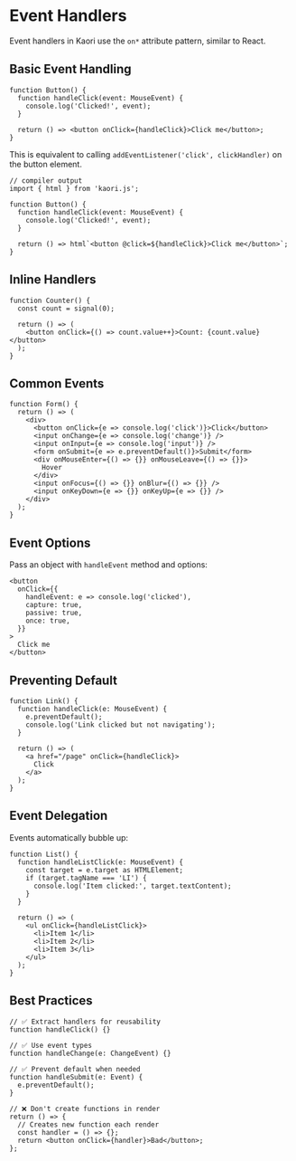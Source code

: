 # Event Handlers

Event handlers in Kaori use the `on*` attribute pattern, similar to React.

## Basic Event Handling

```tsx
function Button() {
  function handleClick(event: MouseEvent) {
    console.log('Clicked!', event);
  }

  return () => <button onClick={handleClick}>Click me</button>;
}
```

This is equivalent to calling `addEventListener('click', clickHandler)` on the button element.

```tsx
// compiler output
import { html } from 'kaori.js';

function Button() {
  function handleClick(event: MouseEvent) {
    console.log('Clicked!', event);
  }

  return () => html`<button @click=${handleClick}>Click me</button>`;
}
```

## Inline Handlers

```tsx
function Counter() {
  const count = signal(0);

  return () => (
    <button onClick={() => count.value++}>Count: {count.value}</button>
  );
}
```

## Common Events

```tsx
function Form() {
  return () => (
    <div>
      <button onClick={e => console.log('click')}>Click</button>
      <input onChange={e => console.log('change')} />
      <input onInput={e => console.log('input')} />
      <form onSubmit={e => e.preventDefault()}>Submit</form>
      <div onMouseEnter={() => {}} onMouseLeave={() => {}}>
        Hover
      </div>
      <input onFocus={() => {}} onBlur={() => {}} />
      <input onKeyDown={e => {}} onKeyUp={e => {}} />
    </div>
  );
}
```

## Event Options

Pass an object with `handleEvent` method and options:

```tsx
<button
  onClick={{
    handleEvent: e => console.log('clicked'),
    capture: true,
    passive: true,
    once: true,
  }}
>
  Click me
</button>
```

## Preventing Default

```tsx
function Link() {
  function handleClick(e: MouseEvent) {
    e.preventDefault();
    console.log('Link clicked but not navigating');
  }

  return () => (
    <a href="/page" onClick={handleClick}>
      Click
    </a>
  );
}
```

## Event Delegation

Events automatically bubble up:

```tsx
function List() {
  function handleListClick(e: MouseEvent) {
    const target = e.target as HTMLElement;
    if (target.tagName === 'LI') {
      console.log('Item clicked:', target.textContent);
    }
  }

  return () => (
    <ul onClick={handleListClick}>
      <li>Item 1</li>
      <li>Item 2</li>
      <li>Item 3</li>
    </ul>
  );
}
```

## Best Practices

```tsx
// ✅ Extract handlers for reusability
function handleClick() {}

// ✅ Use event types
function handleChange(e: ChangeEvent) {}

// ✅ Prevent default when needed
function handleSubmit(e: Event) {
  e.preventDefault();
}

// ❌ Don't create functions in render
return () => {
  // Creates new function each render
  const handler = () => {};
  return <button onClick={handler}>Bad</button>;
};
```
